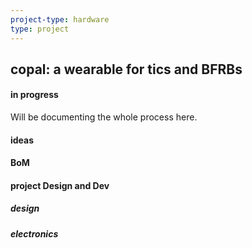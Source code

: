 ```yaml
---
project-type: hardware 
type: project
---
```

## copal: a wearable for tics and BFRBs
#### in progress

Will be documenting the whole process here.

#### ideas



#### BoM

#### project Design and Dev

##### design

##### electronics